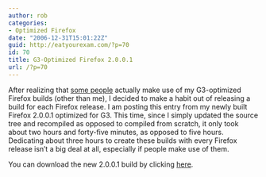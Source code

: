 ```yaml
---
author: rob
categories:
- Optimized Firefox
date: "2006-12-31T15:01:22Z"
guid: http://eatyourexam.com/?p=70
id: 70
title: G3-Optimized Firefox 2.0.0.1
url: /?p=70
---
```

After realizing that [some people](http://eatyourexam.com/?p=66#comment-7823) actually make use of my G3-optimized Firefox builds (other than me), I decided to make a habit out of releasing a build for each Firefox release. I am posting this entry from my newly built Firefox 2.0.0.1 optimized for G3. This time, since I simply updated the source tree and recompiled as opposed to compiled from scratch, it only took about two hours and forty-five minutes, as opposed to five hours. Dedicating about three hours to create these builds with every Firefox release isn’t a big deal at all, especially if people make use of them.

You can download the new 2.0.0.1 build by clicking [here](http://eatyourexam.com/my-files/ff-opt/firefox-2.0.0.1.en-US.mac.dmg).